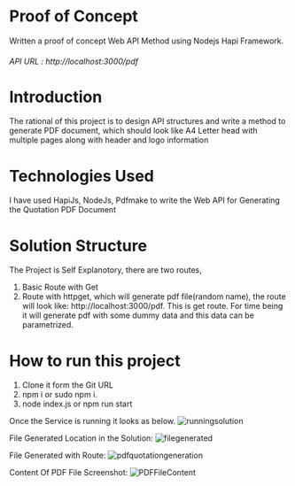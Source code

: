 # Proof of Concept
Written a proof of concept Web API Method using Nodejs Hapi Framework.
 
###### API URL : http://localhost:3000/pdf 

# Introduction
The rational of this project is to design API structures and write a method to generate PDF document, which should look like A4 Letter head with multiple pages along with header and logo information

# Technologies Used
I have used HapiJs, NodeJs, Pdfmake to write the Web API for Generating the Quotation PDF Document
# Solution Structure
The Project is Self Explanotory, there are two routes,
1) Basic Route with Get
2) Route  with httpget, which will generate pdf file(random name), the route will look like: http://localhost:3000/pdf. This is get route. For time being it will generate pdf with some dummy data and this data can be parametrized.

# How to run this project
1) Clone it form the Git URL 
2) npm i or sudo npm i.
3) node index.js or npm run start

Once the Service is running it looks as below.
![runningsolution](https://user-images.githubusercontent.com/2565141/87624992-fadeae80-c720-11ea-8b57-2dfb35302e1e.JPG)

File Generated Location in the Solution:
![filegenerated](https://user-images.githubusercontent.com/2565141/87624987-f9ad8180-c720-11ea-8483-a78d395c5691.JPG)

File Generated with Route:
![pdfquotationgeneration](https://user-images.githubusercontent.com/2565141/87624991-fa461800-c720-11ea-81f3-9ae4ab1e208f.JPG)

Content Of PDF File Screenshot:
![PDFFileContent](https://user-images.githubusercontent.com/2565141/87624989-fa461800-c720-11ea-838b-7839fad887af.JPG)








